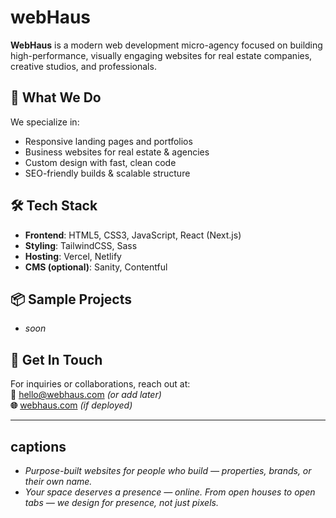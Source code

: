 # webHaus


**WebHaus** is a modern web development micro-agency focused on building high-performance, visually engaging websites for real estate companies, creative studios, and professionals.

## 🔧 What We Do

We specialize in:
- Responsive landing pages and portfolios
- Business websites for real estate & agencies
- Custom design with fast, clean code
- SEO-friendly builds & scalable structure

## 🛠 Tech Stack
- **Frontend**: HTML5, CSS3, JavaScript, React (Next.js)
- **Styling**: TailwindCSS, Sass
- **Hosting**: Vercel, Netlify
- **CMS (optional)**: Sanity, Contentful

## 📦 Sample Projects

- _soon_

## 📨 Get In Touch
For inquiries or collaborations, reach out at:  
**📧** hello@webhaus.com *(or add later)*  
**🌐** [webhaus.com](https://webhaus.com) *(if deployed)*

---

## captions

- *Purpose-built websites for people who build — properties, brands, or their own name.*
- *Your space deserves a presence — online.*
  *From open houses to open tabs — we design for presence, not just pixels.*

